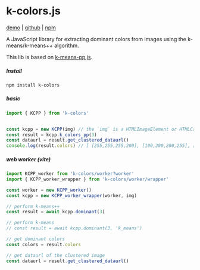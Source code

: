 # k-colors.js
[demo](https://ppzreboot.github.io/k-colors.js/) | [github](https://github.com/ppzreboot/k-colors.js) | [npm](https://www.npmjs.com/package/k-colors)

A JavaScript library for extracting dominant colors from images using the k-means/k-means++ algorithm.

This lib is based on [k-means-pp.js](https://github.com/ppzreboot/k-means-pp.js).

##### Install
``` bash
npm install k-colors
```

##### basic
``` ts
import { KCPP } from 'k-colors'


const kcpp = new KCPP(img) // the `img` is a HTMLImageElement or HTMLCanvasElement or OffscreenCanvas or ImageData
const result = kcpp.k_colors_pp(3)
const dataurl = result.get_clustered_dataurl()
console.log(result.colors) // [ [255,255,255,200], [100,200,200,255], [0,10,20,255] ]
```

##### web worker (vite)

``` ts
import KCPP_worker from 'k-colors/worker?worker'
import { KCPP_worker_wrapper } from 'k-colors/worker/wrapper'

const worker = new KCPP_worker()
const kcpp = new KCPP_worker_wrapper(worker, img)

// perform k-means++
const result = await kcpp.dominant(3)

// perform k-means
// const result = await kcpp.dominant(3, 'k_means')

// get dominant colors
const colors = result.colors

// get dataurl of the clustered image
const dataurl = result.get_clustered_dataurl()
```

